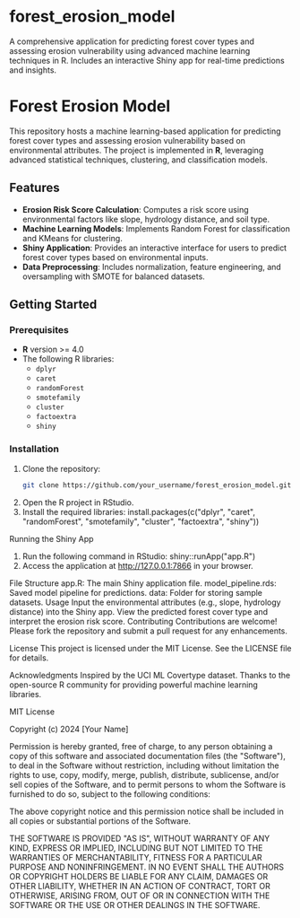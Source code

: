 # forest_erosion_model
A comprehensive application for predicting forest cover types and assessing erosion vulnerability using advanced machine learning techniques in R. Includes an interactive Shiny app for real-time predictions and insights.


# Forest Erosion Model

This repository hosts a machine learning-based application for predicting forest cover types and assessing erosion vulnerability based on environmental attributes. The project is implemented in **R**, leveraging advanced statistical techniques, clustering, and classification models.

## Features
- **Erosion Risk Score Calculation**: Computes a risk score using environmental factors like slope, hydrology distance, and soil type.
- **Machine Learning Models**: Implements Random Forest for classification and KMeans for clustering.
- **Shiny Application**: Provides an interactive interface for users to predict forest cover types based on environmental inputs.
- **Data Preprocessing**: Includes normalization, feature engineering, and oversampling with SMOTE for balanced datasets.

## Getting Started

### Prerequisites
- **R** version >= 4.0
- The following R libraries:
  - `dplyr`
  - `caret`
  - `randomForest`
  - `smotefamily`
  - `cluster`
  - `factoextra`
  - `shiny`

### Installation
1. Clone the repository:
   ```bash
   git clone https://github.com/your_username/forest_erosion_model.git
2. Open the R project in RStudio.
3. Install the required libraries: install.packages(c("dplyr", "caret", "randomForest", "smotefamily", "cluster", "factoextra", "shiny"))

Running the Shiny App
1. Run the following command in RStudio: shiny::runApp("app.R")
2. Access the application at http://127.0.0.1:7866 in your browser.

File Structure
app.R: The main Shiny application file.
model_pipeline.rds: Saved model pipeline for predictions.
data: Folder for storing sample datasets.
Usage
Input the environmental attributes (e.g., slope, hydrology distance) into the Shiny app.
View the predicted forest cover type and interpret the erosion risk score.
Contributing
Contributions are welcome! Please fork the repository and submit a pull request for any enhancements.

License
This project is licensed under the MIT License. See the LICENSE file for details.

Acknowledgments
Inspired by the UCI ML Covertype dataset.
Thanks to the open-source R community for providing powerful machine learning libraries.


MIT License

Copyright (c) 2024 [Your Name]

Permission is hereby granted, free of charge, to any person obtaining a copy of this software and associated documentation files (the "Software"), to deal in the Software without restriction, including without limitation the rights to use, copy, modify, merge, publish, distribute, sublicense, and/or sell copies of the Software, and to permit persons to whom the Software is furnished to do so, subject to the following conditions:

The above copyright notice and this permission notice shall be included in all copies or substantial portions of the Software.

THE SOFTWARE IS PROVIDED "AS IS", WITHOUT WARRANTY OF ANY KIND, EXPRESS OR IMPLIED, INCLUDING BUT NOT LIMITED TO THE WARRANTIES OF MERCHANTABILITY, FITNESS FOR A PARTICULAR PURPOSE AND NONINFRINGEMENT. IN NO EVENT SHALL THE AUTHORS OR COPYRIGHT HOLDERS BE LIABLE FOR ANY CLAIM, DAMAGES OR OTHER LIABILITY, WHETHER IN AN ACTION OF CONTRACT, TORT OR OTHERWISE, ARISING FROM, OUT OF OR IN CONNECTION WITH THE SOFTWARE OR THE USE OR OTHER DEALINGS IN THE SOFTWARE.

